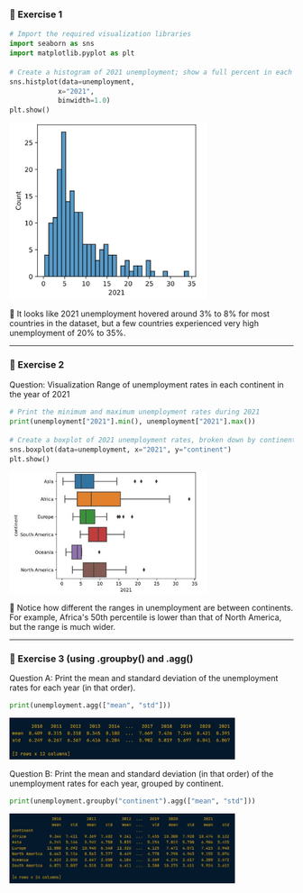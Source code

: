 ### 🔹 Exercise 1
```python
# Import the required visualization libraries
import seaborn as sns
import matplotlib.pyplot as plt

# Create a histogram of 2021 unemployment; show a full percent in each bin
sns.histplot(data=unemployment,
            x="2021",
            binwidth=1.0)
plt.show()
```

<left>
  <img src="unemployment in 2021.JPG" width="350">
</left>

📌 It looks like 2021 unemployment hovered around 3% to 8% for most countries in the dataset, but a few countries experienced very high unemployment of 20% to 35%.

---

### 🔹 Exercise 2

Question: Visualization Range of unemployment rates in each continent in the year of 2021 

```python
# Print the minimum and maximum unemployment rates during 2021
print(unemployment["2021"].min(), unemployment["2021"].max())

# Create a boxplot of 2021 unemployment rates, broken down by continent
sns.boxplot(data=unemployment, x="2021", y="continent")
plt.show()
```

<left>
  <img src="continent by year.JPG" width="350">
</left>

📌 Notice how different the ranges in unemployment are between continents. For example, Africa's 50th percentile is lower than that of North America, but the range is much wider.

---

### 🔹 Exercise 3 (using .groupby() and .agg()

Question A: 
Print the mean and standard deviation of the unemployment rates for each year (in that order).

```python
print(unemployment.agg(["mean", "std"]))
```

<left>
  <img src="meanstd.JPG" width="400">
</left>

Question B: 
Print the mean and standard deviation (in that order) of the unemployment rates for each year, grouped by continent.

```python
print(unemployment.groupby("continent").agg(["mean", "std"]))
```

<left>
  <img src="meanstd2.JPG" width="400">
</left>









